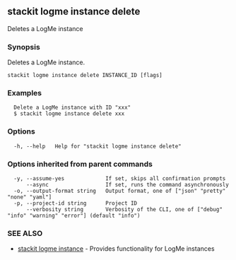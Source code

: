 ## stackit logme instance delete

Deletes a LogMe instance

### Synopsis

Deletes a LogMe instance.

```
stackit logme instance delete INSTANCE_ID [flags]
```

### Examples

```
  Delete a LogMe instance with ID "xxx"
  $ stackit logme instance delete xxx
```

### Options

```
  -h, --help   Help for "stackit logme instance delete"
```

### Options inherited from parent commands

```
  -y, --assume-yes             If set, skips all confirmation prompts
      --async                  If set, runs the command asynchronously
  -o, --output-format string   Output format, one of ["json" "pretty" "none" "yaml"]
  -p, --project-id string      Project ID
      --verbosity string       Verbosity of the CLI, one of ["debug" "info" "warning" "error"] (default "info")
```

### SEE ALSO

* [stackit logme instance](./stackit_logme_instance.md)	 - Provides functionality for LogMe instances

